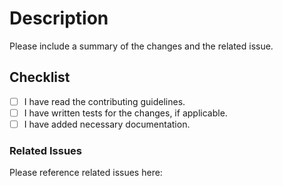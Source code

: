 # Description
Please include a summary of the changes and the related issue.

## Checklist
- [ ] I have read the contributing guidelines.
- [ ] I have written tests for the changes, if applicable.
- [ ] I have added necessary documentation.

### Related Issues
Please reference related issues here:
